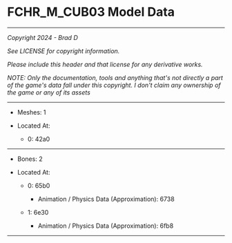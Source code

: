 # FCHR_M_CUB03 Model Data

---

*Copyright 2024 - Brad D*

*See LICENSE for copyright information.*

*Please include this header and that license for any derivative works.*

*NOTE: Only the documentation, tools and anything that's not directly a part of the game's data fall under this copyright. I don't claim any ownership of the game or any of its assets*

---

* Meshes: 1

* Located At:

  * 0: 42a0

---

* Bones: 2

* Located At:

  * 0: 65b0

    * Animation / Physics Data (Approximation): 6738

  * 1: 6e30

    * Animation / Physics Data (Approximation): 6fb8

---

